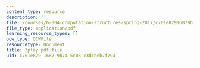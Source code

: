 ```yaml
---
content_type: resource
description: ''
file: /courses/6-004-computation-structures-spring-2017/c701e82916879b745c08c3dcbeb7f794_qyBuzeUYs2M.pdf
file_type: application/pdf
learning_resource_types: []
ocw_type: OCWFile
resourcetype: Document
title: 3play pdf file
uid: c701e829-1687-9b74-5c08-c3dcbeb7f794
---
```

